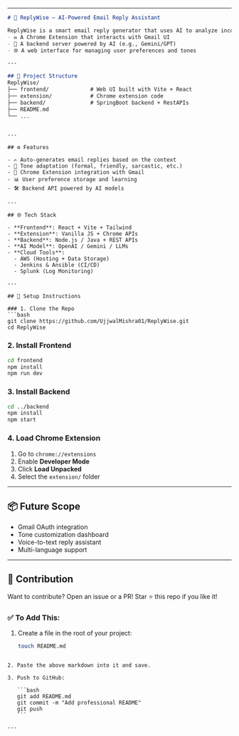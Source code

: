 
---

```markdown
# 🚀 ReplyWise – AI-Powered Email Reply Assistant

ReplyWise is a smart email reply generator that uses AI to analyze incoming email context and generate meaningful, personalized, and tone-aware responses. It consists of:
- ✉️ A Chrome Extension that interacts with Gmail UI
- 🧠 A backend server powered by AI (e.g., Gemini/GPT)
- 🌐 A web interface for managing user preferences and tones

---

## 📁 Project Structure
ReplyWise/
├── frontend/             # Web UI built with Vite + React
├── extension/            # Chrome extension code
├── backend/              # SpringBoot backend + RestAPIs
├── README.md
└── ...

```


````

---

## ⚙️ Features

- ✍️ Auto-generates email replies based on the context
- 🎯 Tone adaptation (formal, friendly, sarcastic, etc.)
- 🧩 Chrome Extension integration with Gmail
- 📊 User preference storage and learning
- 🛠️ Backend API powered by AI models

---

## 🌐 Tech Stack

- **Frontend**: React + Vite + Tailwind
- **Extension**: Vanilla JS + Chrome APIs
- **Backend**: Node.js / Java + REST APIs
- **AI Model**: OpenAI / Gemini / LLMs
- **Cloud Tools**:
  - AWS (Hosting + Data Storage)
  - Jenkins & Ansible (CI/CD)
  - Splunk (Log Monitoring)

---

## 🚀 Setup Instructions

### 1. Clone the Repo
```bash
git clone https://github.com/UjjwalMishra01/ReplyWise.git
cd ReplyWise
````

### 2. Install Frontend

```bash
cd frontend
npm install
npm run dev
```

### 3. Install Backend

```bash
cd ../backend
npm install
npm start
```

### 4. Load Chrome Extension

1. Go to `chrome://extensions`
2. Enable **Developer Mode**
3. Click **Load Unpacked**
4. Select the `extension/` folder

---

## 📦 Future Scope

* Gmail OAuth integration
* Tone customization dashboard
* Voice-to-text reply assistant
* Multi-language support

---

## 🙌 Contribution

Want to contribute? Open an issue or a PR!
Star ⭐ this repo if you like it!


### ✅ To Add This:

1. Create a file in the root of your project:
   ```bash
   touch README.md
````

2. Paste the above markdown into it and save.

3. Push to GitHub:

   ```bash
   git add README.md
   git commit -m "Add professional README"
   git push
   ```

---

